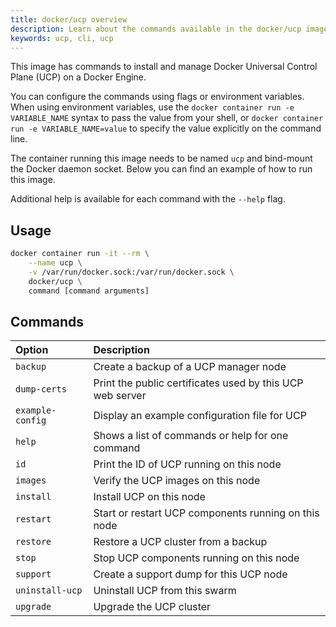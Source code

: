 ```yaml
---
title: docker/ucp overview
description: Learn about the commands available in the docker/ucp image.
keywords: ucp, cli, ucp
---
```


This image has commands to install and manage
Docker Universal Control Plane (UCP) on a Docker Engine.

You can configure the commands using flags or environment variables. When using
environment variables, use the `docker container run -e VARIABLE_NAME` syntax to pass the
value from your shell, or `docker container run -e VARIABLE_NAME=value` to specify the
value explicitly on the command line.

The container running this image needs to be named `ucp` and bind-mount the
Docker daemon socket. Below you can find an example of how to run this image.

Additional help is available for each command with the `--help` flag.

## Usage

```bash
docker container run -it --rm \
    --name ucp \
    -v /var/run/docker.sock:/var/run/docker.sock \
    docker/ucp \
    command [command arguments]
```

## Commands

| Option           | Description                                               |
|:-----------------|:----------------------------------------------------------|
| `backup`         | Create a backup of a UCP manager node                     |
| `dump-certs`     | Print the public certificates used by this UCP web server |
| `example-config` | Display an example configuration file for UCP             |
| `help`           | Shows a list of commands or help for one command          |
| `id`             | Print the ID of UCP running on this node                  |
| `images`         | Verify the UCP images on this node                        |
| `install`        | Install UCP on this node                                  |
| `restart`        | Start or restart UCP components running on this node      |
| `restore`        | Restore a UCP cluster from a backup                       |
| `stop`           | Stop UCP components running on this node                  |
| `support`        | Create a support dump for this UCP node                   |
| `uninstall-ucp`  | Uninstall UCP from this swarm                             |
| `upgrade`        | Upgrade the UCP cluster                                   |
